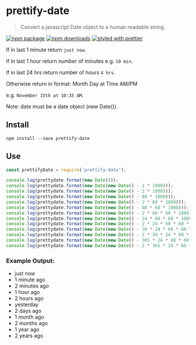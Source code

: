 # prettify-date

> Convert a javascript Date object to a human readable string.

[![npm package](https://img.shields.io/npm/v/prettify-date.svg?color=1497ff)](npm)
[![npm downloads](https://img.shields.io/npm/dw/prettify-date.svg?color=3d138d)](npm)
[![styled with prettier](https://img.shields.io/badge/styled_with-prettier-ff69b4.svg)](prettier)

If in last 1 minute return `just now`.

If in last 1 hour return number of minutes e.g. `10 min`.

If in last 24 hrs return number of hours `4 hrs`.

Otherwise return in format: Month Day at Time AM/PM

e.g. `November 15th at 10:35 AM`.

Note: date must be a date object (new Date()).

## Install

```
npm install --save prettify-date
```

## Use

```javascript
const prettifyDate = require('prettify-date');

console.log(prettydate.format(new Date()));
console.log(prettydate.format(new Date(new Date() - 1 * 1000)));
console.log(prettydate.format(new Date(new Date() - 2 * 1000)));
console.log(prettydate.format(new Date(new Date() - 60 * 1000)));
console.log(prettydate.format(new Date(new Date() - 2 * 60 * 1000)));
console.log(prettydate.format(new Date(new Date() - 60 * 60 * 1000)));
console.log(prettydate.format(new Date(new Date() - 2 * 60 * 60 * 1000)));
console.log(prettydate.format(new Date(new Date() - 24 * 60 * 60 * 1000)));
console.log(prettydate.format(new Date(new Date() - 2 * 24 * 60 * 60 * 1000)));
console.log(prettydate.format(new Date(new Date() - 30 * 24 * 60 * 60 * 1000)));
console.log(prettydate.format(new Date(new Date() - 2 * 30 * 24 * 60 * 60 * 1000)));
console.log(prettydate.format(new Date(new Date() - 365 * 24 * 60 * 60 * 1000)));
console.log(prettydate.format(new Date(new Date() - 2 * 365 * 24 * 60 * 60 * 1000)));
```

### Example Output:

- just now
- 1 minute ago
- 2 minutes ago
- 1 hour ago
- 2 hours ago
- yesterday
- 2 days ago
- 1 month ago
- 2 months ago
- 1 year ago
- 2 years ago
